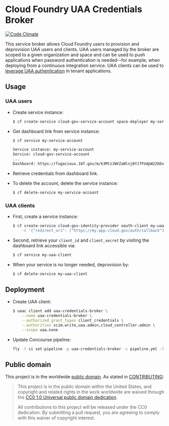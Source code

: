 Cloud Foundry UAA Credentials Broker
=====================================
[![Code Climate](https://codeclimate.com/github/cloudfoundry-community/uaa-credentials-broker/badges/gpa.svg)](https://codeclimate.com/github/cloudfoundry-community/uaa-credentials-broker)

This service broker allows Cloud Foundry users to provision and deprovision UAA users and clients. UAA users managed by the broker are scoped to a given organization and space and can be used to push applications when password authentication is needed--for example, when deploying from a continuous integration service. UAA clients can be used to [leverage UAA authentication](https://cloud.gov/docs/apps/leveraging-authentication/) in tenant applications.

## Usage

### UAA users

* Create service instance:

    ```bash
    $ cf create-service cloud-gov-service-account space-deployer my-service-account
    ```

* Get dashboard link from service instance:

    ```bash
    $ cf service my-service-account

    Service instance: my-service-account
    Service: cloud-gov-service-account
    ...
    Dashboard: https://fugacious.18f.gov/m/k3MtzJWVZaNlnjBYJ7FUdpW2ZkDvhmQz
    ```

* Retrieve credentials from dashboard link.

* To delete the account, delete the service instance:

    ```bash
    $ cf delete-service my-service-account
    ```

### UAA clients

* First, create a service instance:

    ```bash
    $ cf create-service cloud-gov-identity-provider oauth-client my-uaa-client \
        -c '{"redirect_uri": ["https://my.app.cloud.gov/auth/callback"]}'
    ```

* Second, retrieve your `client_id` and `client_secret` by visiting the
dashboard link accessible via:

    ```bash
    $ cf service my-uaa-client
    ```

* When your service is no longer needed, deprovision by:

    ```bash
    $ cf delete-service my-uaa-client
    ```

## Deployment

* Create UAA client:

    ```bash
    $ uaac client add uaa-credentials-broker \
        --name uaa-credentials-broker \
        --authorized_grant_types client_credentials \
        --authorities scim.write,uaa.admin,cloud_controller.admin \
        --scope uaa.none
    ```

* Update Concourse pipeline:

    ```bash
    fly -t ci set-pipeline -p uaa-credentials-broker -c pipeline.yml -l credentials.yml
    ```

## Public domain

This project is in the worldwide [public domain](LICENSE.md). As stated in [CONTRIBUTING](CONTRIBUTING.md):

> This project is in the public domain within the United States, and copyright and related rights in the work worldwide are waived through the [CC0 1.0 Universal public domain dedication](https://creativecommons.org/publicdomain/zero/1.0/).
>
> All contributions to this project will be released under the CC0 dedication. By submitting a pull request, you are agreeing to comply with this waiver of copyright interest.
